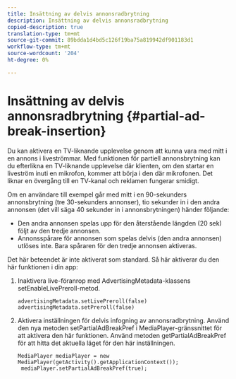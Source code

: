 ```yaml
---
title: Insättning av delvis annonsradbrytning
description: Insättning av delvis annonsradbrytning
copied-description: true
translation-type: tm+mt
source-git-commit: 89bdda1d4bd5c126f19ba75a819942df901183d1
workflow-type: tm+mt
source-wordcount: '204'
ht-degree: 0%

---
```



# Insättning av delvis annonsradbrytning {#partial-ad-break-insertion}

Du kan aktivera en TV-liknande upplevelse genom att kunna vara med mitt i en annons i liveströmmar. Med funktionen för partiell annonsbrytning kan du efterlikna en TV-liknande upplevelse där klienten, om den startar en liveström inuti en mikrofon, kommer att börja i den där mikrofonen. Det liknar en övergång till en TV-kanal och reklamen fungerar smidigt.

Om en användare till exempel går med mitt i en 90-sekunders annonsbrytning (tre 30-sekunders annonser), tio sekunder in i den andra annonsen (det vill säga 40 sekunder in i annonsbrytningen) händer följande:

* Den andra annonsen spelas upp för den återstående längden (20 sek) följt av den tredje annonsen.
* Annonsspårare för annonsen som spelas delvis (den andra annonsen) utlöses inte. Bara spåraren för den tredje annonsen aktiveras.

Det här beteendet är inte aktiverat som standard. Så här aktiverar du den här funktionen i din app:

1. Inaktivera live-föranrop med AdvertisingMetadata-klassens setEnableLivePreroll-metod.

   ```
   advertisingMetadata.setLivePreroll(false)  
   advertisingMetadata.setPreroll(false)
   ```

1. Aktivera inställningen för delvis infogning av annonsradbrytning. Använd den nya metoden setPartialAdBreakPref i MediaPlayer-gränssnittet för att aktivera den här funktionen. Använd metoden getPartialAdBreakPref för att hitta det aktuella läget för den här inställningen.

   ```
   MediaPlayer mediaPlayer = new MediaPlayer(getActivity().getApplicationContext()); 
    mediaPlayer.setPartialAdBreakPref(true);
   ```

